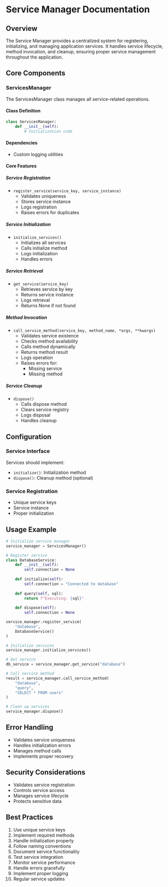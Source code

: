 # Service Manager Documentation

## Overview
The Service Manager provides a centralized system for registering, initializing, and managing application services. It handles service lifecycle, method invocation, and cleanup, ensuring proper service management throughout the application.

## Core Components

### ServicesManager
The ServicesManager class manages all service-related operations.

#### Class Definition
```python
class ServicesManager:
    def __init__(self):
        # Initialization code
```

#### Dependencies
- Custom logging utilities

#### Core Features

##### Service Registration
- `register_service(service_key, service_instance)`
  - Validates uniqueness
  - Stores service instance
  - Logs registration
  - Raises errors for duplicates

##### Service Initialization
- `initialize_services()`
  - Initializes all services
  - Calls initialize method
  - Logs initialization
  - Handles errors

##### Service Retrieval
- `get_service(service_key)`
  - Retrieves service by key
  - Returns service instance
  - Logs retrieval
  - Returns None if not found

##### Method Invocation
- `call_service_method(service_key, method_name, *args, **kwargs)`
  - Validates service existence
  - Checks method availability
  - Calls method dynamically
  - Returns method result
  - Logs operation
  - Raises errors for:
    - Missing service
    - Missing method

##### Service Cleanup
- `dispose()`
  - Calls dispose method
  - Clears service registry
  - Logs disposal
  - Handles cleanup

## Configuration

### Service Interface
Services should implement:
- `initialize()`: Initialization method
- `dispose()`: Cleanup method (optional)

### Service Registration
- Unique service keys
- Service instance
- Proper initialization

## Usage Example
```python
# Initialize service manager
service_manager = ServicesManager()

# Register service
class DatabaseService:
    def __init__(self):
        self.connection = None
    
    def initialize(self):
        self.connection = "Connected to database"
    
    def query(self, sql):
        return f"Executing: {sql}"
    
    def dispose(self):
        self.connection = None

service_manager.register_service(
    "database",
    DatabaseService()
)

# Initialize services
service_manager.initialize_services()

# Get service
db_service = service_manager.get_service("database")

# Call service method
result = service_manager.call_service_method(
    "database",
    "query",
    "SELECT * FROM users"
)

# Clean up services
service_manager.dispose()
```

## Error Handling
- Validates service uniqueness
- Handles initialization errors
- Manages method calls
- Implements proper recovery

## Security Considerations
- Validates service registration
- Controls service access
- Manages service lifecycle
- Protects sensitive data

## Best Practices
1. Use unique service keys
2. Implement required methods
3. Handle initialization properly
4. Follow naming conventions
5. Document service functionality
6. Test service integration
7. Monitor service performance
8. Handle errors gracefully
9. Implement proper logging
10. Regular service updates 